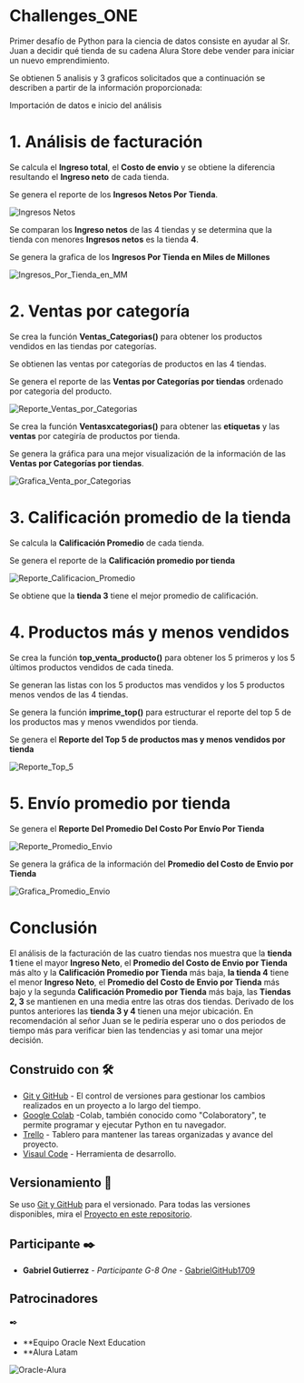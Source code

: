 # Challenges_ONE
Primer desafío de  Python para la ciencia de datos consiste en ayudar al Sr. Juan a decidir qué tienda de su cadena Alura Store debe vender para iniciar un nuevo emprendimiento.

Se obtienen 5 analisis y 3 graficos solicitados que a continuación se describen a partir de la información proporcionada:

Importación de datos e inicio del análisis

# 1. Análisis de facturación

  Se calcula el **Ingreso total**, el **Costo de envio** y se obtiene la diferencia resultando el **Ingreso neto** de cada tienda.
  
  Se genera el reporte de los **Ingresos Netos Por Tienda**.
  
 ![Ingresos Netos](https://github.com/GabrielGitHub1709/Challenges_ONE/blob/554e6af376ec718413fd8605bf150ac257d29c83/Reportes_y_Graficas/Reporte_Ingresos_Netos.PNG)
  
  Se comparan los **Ingreso netos** de las 4 tiendas y se determina que la tienda con menores **Ingresos netos** es la tienda **4**.

  Se genera la grafica de los **Ingresos Por Tienda en Miles de Millones**

  ![Ingresos_Por_Tienda_en_MM](https://github.com/GabrielGitHub1709/Challenges_ONE/blob/8eb6613e5176003a1460c9d831f063f54558abe2/Reportes_y_Graficas/Ingresos_Por_Tienda_en_MM.PNG)

# 2. Ventas por categoría

  Se crea la función **Ventas_Categorias()** para obtener los productos vendidos en las tiendas por categorías.

  Se obtienen las ventas por categorías de productos en las 4 tiendas.
  
  Se genera el reporte de las **Ventas por Categorías por tiendas** ordenado por categoria del producto.

  ![Reporte_Ventas_por_Categorias](https://github.com/GabrielGitHub1709/Challenges_ONE/blob/8eb6613e5176003a1460c9d831f063f54558abe2/Reportes_y_Graficas/Reporte_Ventas_por_Categorias.PNG)

  Se crea la función **Ventasxcategorias()** para obtener las **etiquetas** y las **ventas** por categiría de productos por tienda.

 Se genera la gráfica para una mejor visualización de la información de las **Ventas por Categorías por tiendas**.

 ![Grafica_Venta_por_Categorias](https://github.com/GabrielGitHub1709/Challenges_ONE/blob/8eb6613e5176003a1460c9d831f063f54558abe2/Reportes_y_Graficas/Grafica_Venta_por_Categorias.PNG)

  # 3. Calificación promedio de la tienda

  Se calcula la **Calificación Promedio** de cada tienda.

  Se genera el reporte de la **Calificación promedio por tienda**

  ![Reporte_Calificacion_Promedio](https://github.com/GabrielGitHub1709/Challenges_ONE/blob/8eb6613e5176003a1460c9d831f063f54558abe2/Reportes_y_Graficas/Reporte_Calificacion_Promedio.PNG)

  Se obtiene que la **tienda 3** tiene el mejor promedio de calificación.

  # 4. Productos más y menos vendidos

  Se crea la función **top_venta_producto()** para obtener los 5 primeros y los 5 últimos productos vendidos de cada tineda.

  Se generan las listas con los 5 productos mas vendidos y los 5 productos menos vendos de las 4 tiendas.

  Se genera la función **imprime_top()** para estructurar el reporte del top 5 de los productos mas y menos vwendidos por tienda.
  
  Se genera el **Reporte del Top 5 de productos mas y menos vendidos por tienda**

  ![Reporte_Top_5](https://github.com/GabrielGitHub1709/Challenges_ONE/blob/8eb6613e5176003a1460c9d831f063f54558abe2/Reportes_y_Graficas/Reporte_Top_5.PNG)

  # 5. Envío promedio por tienda

  Se genera el **Reporte Del Promedio Del Costo Por Envío Por Tienda**

  ![Reporte_Promedio_Envio](https://github.com/GabrielGitHub1709/Challenges_ONE/blob/8eb6613e5176003a1460c9d831f063f54558abe2/Reportes_y_Graficas/Reporte_Promedio_Envio.PNG)

  Se genera la gráfica de la información del **Promedio del Costo de Envio por Tienda**

  ![Grafica_Promedio_Envio](https://github.com/GabrielGitHub1709/Challenges_ONE/blob/8eb6613e5176003a1460c9d831f063f54558abe2/Reportes_y_Graficas/Grafica_Promedio_Envio.PNG)

  # Conclusión

  El análisis de la facturación de las cuatro tiendas nos muestra que la **tienda 1** tiene el mayor **Ingreso Neto**, el **Promedio del Costo de Envio por Tienda** más alto y la **Calificación Promedio por Tienda** más baja, **la tienda 4** tiene el menor **Ingreso Neto**, el **Promedio del Costo de Envio por Tienda** más bajo y la segunda **Calificación Promedio por Tienda** más baja, las **Tiendas 2, 3** se mantienen en una media entre las otras dos tiendas. Derivado de los puntos anteriores las **tienda 3 y 4** tienen una mejor ubicación.
En recomendación al señor Juan se le pediría esperar uno o dos periodos de tiempo más para verificar bien las tendencias y asi tomar una mejor decisión.

  ## Construido con 🛠️

* [Git y GitHub](https://git-scm.com/book/es/v2) - El control de versiones para gestionar los cambios realizados en un proyecto a lo largo del tiempo.
* [Google Colab](https://colab.research.google.com/) -Colab, también conocido como "Colaboratory", te permite programar y ejecutar Python en tu navegador.
* [Trello](https://trello.com/es) - Tablero para mantener las tareas organizadas y avance del proyecto.
* [Visaul Code](https://code.visualstudio.com/) - Herramienta de desarrollo.

## Versionamiento 📌

Se uso [Git y GitHub](https://git-scm.com/book/es/v2) para el versionado. Para todas las versiones disponibles, mira el [Proyecto en este repositorio](https://github.com/GabrielGitHub1709/Challenges_ONE).

## Participante ✒️

* **Gabriel Gutierrez** - *Participante G-8 One* - [GabrielGitHub1709](https://github.com/GabrielGitHub1709)

## Patrocinadores
 ✒️
* **Equipo Oracle Next Education
* **Alura Latam
  
![Oracle-Alura](https://github.com/user-attachments/assets/cd6e40db-8288-41c4-9d26-6703fc004d6a)



